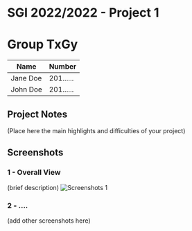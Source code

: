 # SGI 2022/2022 - Project 1

# Group TxGy

| Name             | Number    |
| ---------------- | --------- | 
| Jane Doe         | 201...... | 
| John Doe         | 201...... |


## Project Notes

(Place here the main highlights and difficulties of your project)

## Screenshots

### 1 - Overall View
(brief description)
![Screenshots 1](tp1/screenshots/img1.png)

### 2 - ....
(add other screenshots here)

